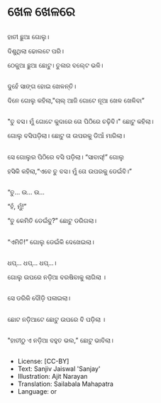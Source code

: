 # ଖେଳ ଖେଳରେ

##
ହାତୀ ଛୁଆ ଗୋଲୁ। 

ଦିଶୁଥିଲା ଢୋଲଟେ ପରି। 

ଠେକୁଆ ଛୁଆ ଛୋଟୁ। ତୁଳାର ବଲ୍‍ଟେ ଭଳି। 

##
ଦୁହେଁ ସାଙ୍ଗ ହୋଇ ଖେଳନ୍ତି। 

ଦିନେ ଗୋଲୁ କହିଲା,"ଚାଲ୍ ଆଜି ଗୋଟେ ନୂଆ ଖେଳ ଖେଳିବା” 

##
"ତୁ ବସ। ମୁଁ ଗୋଟେ କୁଦାରେ ତୋ ପିଠିରେ ଚଢ଼ିବି।" ଛୋଟୁ କହିଲା। 

ଗୋଲୁ ବସିପଡ଼ିଲା। ଛୋଟୁ ତା ଉପରକୁ ଡିଆଁ ମାରିଲା। 

##
ସେ ଗୋଲୁର ପିଠିରେ ବସି ପଡ଼ିଲା। “ସାବାସ୍!” ଗୋଲୁ 

ହସିକି କହିଲା,“ଏବେ ତୁ ବସ। ମୁଁ ତୋ ଉପରକୁ ଡେଇଁବି।” 

##
“ତୁ... ଉ... ଉ... 

“ହଁ, ମୁଁ!” 

“ତୁ କେମିତି ଡେଇଁବୁ?” ଛୋଟୁ ଡରିଗଲା। 

##
“ଏମିତି!” ଗୋଲୁ ଡେଇଁକି ଦେଖେଇଲା। 

##
ଧପ୍... ଧପ୍… ଧପ୍…। 

ଗୋଲୁ ଉପରେ ନଡ଼ିଆ ବରଷିବାକୁ ଲାଗିଲା । 

##
ସେ ଡରିକି ଦୌଡ଼ି ପଳାଇଲା। 

##
ଛୋଟ ନଡ଼ିଆଟେ ଛୋଟୁ ଉପରେ ବି ପଡ଼ିଲା । 

##
"ହାତୀଠୁ ଏ ନଡ଼ିଆ ବହୁତ ଭଲ,” ଛୋଟୁ ଭାବିଲା। 

##
* License: [CC-BY]
* Text: Sanjiv Jaiswal 'Sanjay'
* Illustration: Ajit Narayan
* Translation: Sailabala Mahapatra
* Language: or
